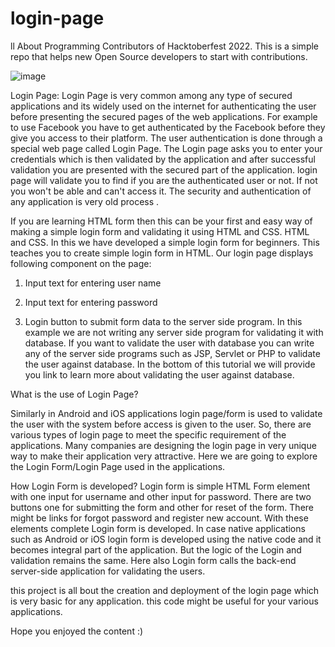 # login-page

ll About Programming Contributors of Hacktoberfest 2022. This is a simple repo that helps new Open Source developers to start with contributions.

![image](https://user-images.githubusercontent.com/1830380/193360152-0902f5c1-2565-45ae-9975-aa44a0c2c933.png)

Login Page: 
Login Page is very common among any type of secured applications and its widely used on the internet for authenticating the user before presenting the secured pages of the web applications. For example to use Facebook you have to get authenticated by the Facebook before they give you access to their platform. The user authentication is done through a special web page called Login Page. The Login page asks you to enter your credentials which is then validated by the application and after successful validation you are presented with the secured part of the application.
 login page will validate you to find if you are the authenticated user  or not. If not you won't be able and can't access it. 
 The security and authentication of any application is very old process .
 
 
 If you are learning HTML form then this can be your first and easy way  of making a simple login form and validating it using HTML and CSS. HTML and CSS. In this  we have developed a simple login form for beginners. This teaches you to create simple login form in HTML.
Our login page displays following component on the page:

1. Input text for entering user  name

2. Input text for entering password

3. Login button to submit form data to the server side program. In this example we are not writing any server side program for validating it with database. If you want to validate the user with database you can write any of the server side programs such as JSP, Servlet or PHP to validate the user against database. In the bottom of this tutorial we will provide you link to learn more about validating the user against database.

What is the use of Login Page?

Similarly in Android and iOS applications login page/form is used to validate the user with the system before access is given to the user. 
So, there are various types of login page to meet the specific requirement of the applications.
Many companies are designing the login page in very unique way to make their application very attractive.
Here we are going to explore the Login Form/Login Page used in the applications.

How Login Form is developed?
Login form is simple HTML Form element with one input for username and other input for password. 
There are two buttons one for submitting the form and other for reset of the form. 
There might be links for forgot password and register new account. With these elements complete Login form is developed.
In case native applications such as Android or iOS login form is developed using the native code and it becomes integral part of the application. 
But the logic of the Login and validation remains the same. Here also Login form calls the back-end server-side application for validating the users.

this project is all bout the creation and deployment of the login page which is very basic for any application.
this code might be useful for your various applications.



Hope you enjoyed the content :)
